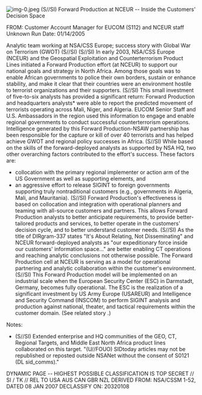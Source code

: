 ![img-0.jpeg](img-0.jpeg)
(S//SI) Forward Production at NCEUR -- Inside the Customers' Decision Space

FROM: Customer Account Manager for EUCOM (S112) and NCEUR staff Unknown
Run Date: $01 / 14 / 2005$

Analytic team working at NSA/CSS Europe; success story with Global War on Terrorism (GWOT) (S//SI)
(S//SI) In early 2003, NSA/CSS Europe (NCEUR) and the Geospatial Exploitation and Counterterrorism Product Lines initiated a Forward Production effort (at NCEUR) to support our national goals and strategy in North Africa. Among those goals was to enable African governments to police their own borders, sustain or enhance stability, and make it clear that their countries were an environment hostile to terrorist organizations and their supporters.
(S//SI) This small investment of five-to-six analysts has provided a significant return: Forward Production and headquarters analysts* were able to report the predicted movement of terrorists operating across Mali, Niger, and Algeria. EUCOM Senior Staff and U.S. Ambassadors in the region used this information to engage and enable regional governments to conduct successful counterterrorism operations. Intelligence generated by this Forward Production-NSAW partnership has been responsible for the capture or kill of over 40 terrorists and has helped achieve GWOT and regional policy successes in Africa.
(S//SI) While based on the skills of the forward-deployed analysts as supported by NSA HQ, two other overarching factors contributed to the effort's success. These factors are:

- collocation with the primary regional implementer or action arm of the US Government as well as supporting elements, and
- an aggressive effort to release SIGINT to foreign governments supporting truly nontraditional customers (e.g., governments in Algeria, Mali, and Mauritania).
(S//SI) Forward Production's effectiveness is based on collocation and integration with operational planners and teaming with all-source customers and partners. This allows Forward Production analysts to better anticipate requirements, to provide better-tailored products and services, to better operate in the customers' decision cycle, and to better understand customer needs.
(S//SI) As the title of DIRgram-337 states "It's About Relating, Not Disseminating" and NCEUR forward-deployed analysts as "our expeditionary force inside our customers' information space..." are better enabling CT operations and reaching analytic conclusions not otherwise possible. The Forward Production cell at NCEUR is serving as a model for operational partnering and analytic collaboration within the customer's environment.
(S//SI) This Forward Production model will be implemented on an industrial scale when the European Security Center (ESC) in Darmstadt, Germany, becomes fully operational. The ESC is the realization of a significant investment by US Army Europe (USAREUR) and Intelligence and Security Command (INSCOM) to perform SIGINT analysis and production against national, theater, and tactical requirements within the customer domain. (See related story .)

Notes:

* (S//SI) Extended enterprise and HQ communities of the GEO, CT, Regional Targets, and Middle East North Africa product lines collaborated on this target.
"(U//FOUO) SIDtoday articles may not be republished or reposted outside NSANet without the consent of S0121 (DL sid_comms)."

DYNAMIC PAGE -- HIGHEST POSSIBLE CLASSIFICATION IS TOP SECRET // SI / TK // REL TO USA AUS CAN GBR NZL
DERIVED FROM: NSA/CSSM 1-52, DATED 08 JAN 2007 DECLASSIFY ON: 20320108
